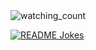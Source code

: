 <!-- ### Hi there 👋 -->
<img src="https://komarev.com/ghpvc/?username=Vleezy&color=brightgreen" alt="watching_count" />

<br>

<a href="https://readme-jokes.vercel.app"><img align="center" src="https://readme-jokes.vercel.app/api" alt="README Jokes" /></a>



<!-- <img src="https://github-readme-stats.vercel.app/api/top-langs?username=Vleezy&show_icons=true&locale=en&layout=compact&theme=chartreuse-dark" alt="ovi" /> -->
<!--
**Vleezy/Vleezy** is a ✨ _special_ ✨ repository because its `README.md` (this file) appears on your GitHub profile.

Here are some ideas to get you started:

- 🔭 I’m currently working on ...
- 🌱 I’m currently learning ...
- 👯 I’m looking to collaborate on ...
- 🤔 I’m looking for help with ...
- 💬 Ask me about ...
- 📫 How to reach me: ...
- 😄 Pronouns: ...
- ⚡ Fun fact: ...
-->



